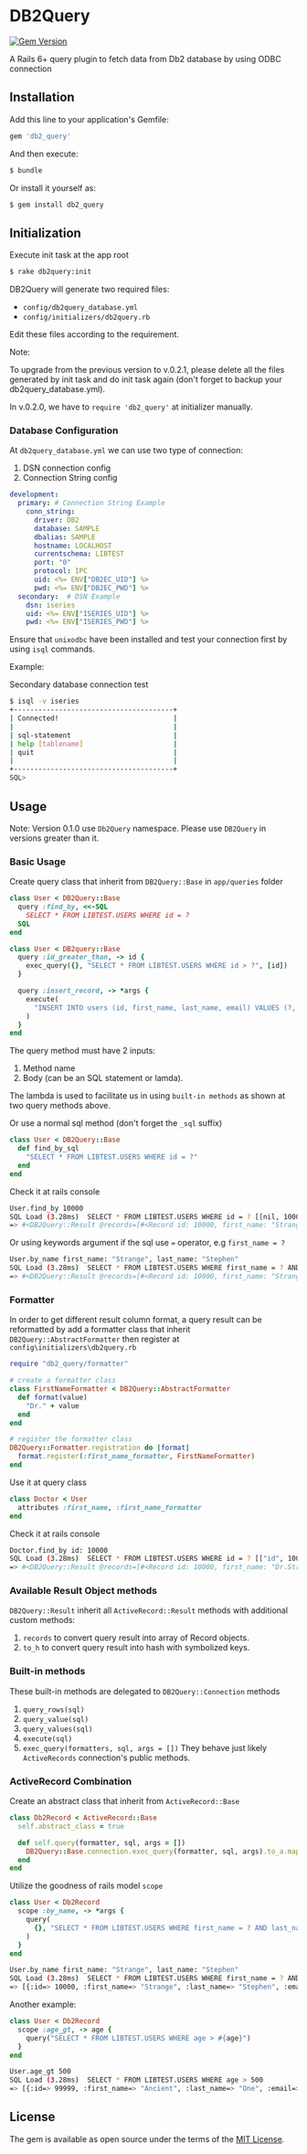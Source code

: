 # DB2Query

[![Gem Version](https://badge.fury.io/rb/db2_query.svg)](https://badge.fury.io/rb/db2_query)

A Rails 6+ query plugin to fetch data from Db2 database by using ODBC connection

## Installation
Add this line to your application's Gemfile:

```ruby
gem 'db2_query'
```

And then execute:
```bash
$ bundle
```

Or install it yourself as:
```bash
$ gem install db2_query
```

## Initialization
Execute init task at the app root
```bash
$ rake db2query:init
```
DB2Query will generate two required files:
- `config/db2query_database.yml`
- `config/initializers/db2query.rb`

Edit these files according to the requirement.

Note: 

To upgrade from the previous version to v.0.2.1, please delete all the files generated by init task and do init task again (don't forget to backup your db2query_database.yml).

In v.0.2.0, we have to `require 'db2_query'` at initializer manually.

### Database Configuration
At `db2query_database.yml` we can use two type of connection:
1. DSN connection config
2. Connection String config
```yml
development:
  primary: # Connection String Example
    conn_string:
      driver: DB2
      database: SAMPLE
      dbalias: SAMPLE
      hostname: LOCALHOST
      currentschema: LIBTEST
      port: "0"
      protocol: IPC
      uid: <%= ENV["DB2EC_UID"] %>
      pwd: <%= ENV["DB2EC_PWD"] %>
  secondary:  # DSN Example
    dsn: iseries
    uid: <%= ENV["ISERIES_UID"] %>
    pwd: <%= ENV["ISERIES_PWD"] %>
```

Ensure that `unixodbc` have been installed and test your connection first by using `isql` commands.

Example:

Secondary database connection test
```bash
$ isql -v iseries
+---------------------------------------+
| Connected!                            |
|                                       |
| sql-statement                         |
| help [tablename]                      |
| quit                                  |
|                                       |
+---------------------------------------+
SQL> 
```

## Usage
Note: Version 0.1.0 use `Db2Query` namespace. Please use `DB2Query` in versions greater than it.

### Basic Usage
Create query class that inherit from `DB2Query::Base` in `app/queries` folder
```ruby
class User < DB2Query::Base
  query :find_by, <<-SQL
    SELECT * FROM LIBTEST.USERS WHERE id = ?
  SQL
end

class User < DB2query::Base
  query :id_greater_than, -> id {
    exec_query({}, "SELECT * FROM LIBTEST.USERS WHERE id > ?", [id])
  }

  query :insert_record, -> *args {
    execute(
      "INSERT INTO users (id, first_name, last_name, email) VALUES (?, ?, ?, ?)", args
    )
  }
end
```

The query method must have 2 inputs:
1. Method name
2. Body (can be an SQL statement or lamda).

The lambda is used to facilitate us in using `built-in methods` as shown at two query methods above.

Or use a normal sql method (don't forget the `_sql` suffix)
```ruby
class User < DB2Query::Base 
  def find_by_sql
    "SELECT * FROM LIBTEST.USERS WHERE id = ?"
  end
end
```
Check it at rails console
```bash
User.find_by 10000
SQL Load (3.28ms)  SELECT * FROM LIBTEST.USERS WHERE id = ? [[nil, 10000]]
=> #<DB2Query::Result @records=[#<Record id: 10000, first_name: "Strange", last_name: "Stephen", email: "strange@marvel.universe.com">]>
```
Or using keywords argument if the sql use `=` operator, e.g `first_name = ?`
```bash
User.by_name first_name: "Strange", last_name: "Stephen"
SQL Load (3.28ms)  SELECT * FROM LIBTEST.USERS WHERE first_name = ? AND last_name = ? [["first_name", Strange], ["last_name", Stephen]]
=> #<DB2Query::Result @records=[#<Record id: 10000, first_name: "Strange", last_name: "Stephen", email: "strange@marvel.universe.com">]>
```

### Formatter
In order to get different result column format, a query result can be reformatted by add a formatter class that inherit `DB2Query::AbstractFormatter` then register at `config\initializers\db2query.rb`
```ruby
require "db2_query/formatter"

# create a formatter class
class FirstNameFormatter < DB2Query::AbstractFormatter
  def format(value)
    "Dr." + value
  end
end

# register the formatter class
DB2Query::Formatter.registration do |format|
  format.register(:first_name_formatter, FirstNameFormatter)
end
```
Use it at query class
```ruby
class Doctor < User
  attributes :first_name, :first_name_formatter
end
```
Check it at rails console
```bash
Doctor.find_by id: 10000
SQL Load (3.28ms)  SELECT * FROM LIBTEST.USERS WHERE id = ? [["id", 10000]]
=> #<DB2Query::Result @records=[#<Record id: 10000, first_name: "Dr.Strange", last_name: "Stephen", email: "strange@marvel.universe.com">]>
```

### Available Result Object methods
`DB2Query::Result` inherit all `ActiveRecord::Result` methods with additional custom methods:
  1. `records` to convert query result into array of Record objects.
  2. `to_h` to convert query result into hash with symbolized keys.

### Built-in methods
These built-in methods are delegated to `DB2Query::Connection` methods
  1. `query_rows(sql)`
  2. `query_value(sql)`
  3. `query_values(sql)`
  4. `execute(sql)`
  5. `exec_query(formatters, sql, args = [])`
They behave just likely `ActiveRecords` connection's public methods.

### ActiveRecord Combination

Create an abstract class that inherit from `ActiveRecord::Base`
```ruby
class Db2Record < ActiveRecord::Base
  self.abstract_class = true

  def self.query(formatter, sql, args = [])
    DB2Query::Base.connection.exec_query(formatter, sql, args).to_a.map(&:deep_symbolize_keys)
  end
end
```

Utilize the goodness of rails model `scope`
```ruby
class User < Db2Record
  scope :by_name, -> *args {
    query(
      {}, "SELECT * FROM LIBTEST.USERS WHERE first_name = ? AND last_name = ?", args
    )
  }
end
```
```bash
User.by_name first_name: "Strange", last_name: "Stephen"
SQL Load (3.28ms)  SELECT * FROM LIBTEST.USERS WHERE first_name = ? AND last_name = ? [["first_name", Strange], ["last_name", Stephen]]
=> [{:id=> 10000, :first_name=> "Strange", :last_name=> "Stephen", :email=> "strange@marvel.universe.com"}]
```

Another example:
```ruby
class User < Db2Record
  scope :age_gt, -> age {
    query("SELECT * FROM LIBTEST.USERS WHERE age > #{age}")
  }
end
```

```bash
User.age_gt 500
SQL Load (3.28ms)  SELECT * FROM LIBTEST.USERS WHERE age > 500
=> [{:id=> 99999, :first_name=> "Ancient", :last_name=> "One", :email=> "ancientone@marvel.universe.com"}]
```

## License
The gem is available as open source under the terms of the [MIT License](https://opensource.org/licenses/MIT).
